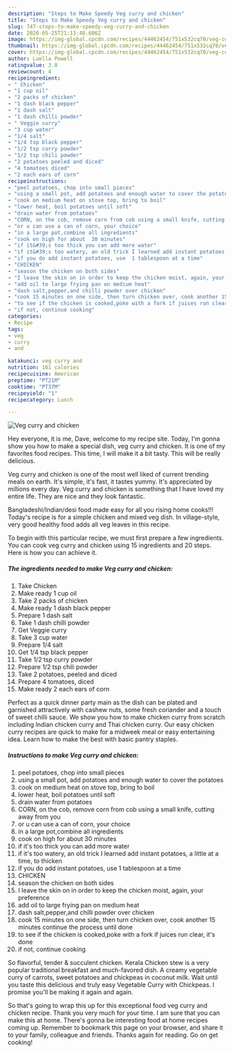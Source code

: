 ```yaml
---
description: "Steps to Make Speedy Veg curry and chicken"
title: "Steps to Make Speedy Veg curry and chicken"
slug: 747-steps-to-make-speedy-veg-curry-and-chicken
date: 2020-05-25T21:13:48.606Z
image: https://img-global.cpcdn.com/recipes/44462454/751x532cq70/veg-curry-and-chicken-recipe-main-photo.jpg
thumbnail: https://img-global.cpcdn.com/recipes/44462454/751x532cq70/veg-curry-and-chicken-recipe-main-photo.jpg
cover: https://img-global.cpcdn.com/recipes/44462454/751x532cq70/veg-curry-and-chicken-recipe-main-photo.jpg
author: Luella Powell
ratingvalue: 3.8
reviewcount: 4
recipeingredient:
- " Chicken"
- "1 cup oil"
- "2 packs of chicken"
- "1 dash black pepper"
- "1 dash salt"
- "1 dash chilli powder"
- " Veggie curry"
- "3 cup water"
- "1/4 salt"
- "1/4 tsp black pepper"
- "1/2 tsp curry powder"
- "1/2 tsp chili powder"
- "2 potatoes peeled and diced"
- "4 tomatoes diced"
- "2 each ears of corn"
recipeinstructions:
- "peel potatoes, chop into small pieces"
- "using a small pot, add potatoes and enough water to cover the potatoes"
- "cook on medium heat on stove top, bring to boil"
- "lower heat, boil potatoes until soft"
- "drain water from potatoes"
- "CORN, on the cob, remove corn from cob using a small knife, cutting away from you"
- "or u can use a can of corn, your choice"
- "in a large pot,combine all ingredients"
- "cook on high for about  30 minutes"
- "if it&#39;s too thick you can add more water"
- "if it&#39;s too watery, an old trick I learned add instant potatoes, a little at a time, to thicken"
- "if you do add instant potatoes, use  1 tablespoon at a time"
- "CHICKEN"
- "season the chicken on both sides"
- "I leave the skin on in order to keep the chicken moist, again, your preference"
- "add oil to large frying pan on medium heat"
- "dash salt,pepper,and chilli powder over chicken"
- "cook 15 minutes on one side, then turn chicken over, cook another 15 minutes continue the process until done"
- "to see if the chicken is cooked,poke with a fork if juices run clear, it&#39;s done"
- "if not, continue cooking"
categories:
- Recipe
tags:
- veg
- curry
- and

katakunci: veg curry and 
nutrition: 161 calories
recipecuisine: American
preptime: "PT21M"
cooktime: "PT37M"
recipeyield: "1"
recipecategory: Lunch

---
```



![Veg curry and chicken](https://img-global.cpcdn.com/recipes/44462454/751x532cq70/veg-curry-and-chicken-recipe-main-photo.jpg)

Hey everyone, it is me, Dave, welcome to my recipe site. Today, I'm gonna show you how to make a special dish, veg curry and chicken. It is one of my favorites food recipes. This time, I will make it a bit tasty. This will be really delicious.

Veg curry and chicken is one of the most well liked of current trending meals on earth. It's simple, it's fast, it tastes yummy. It's appreciated by millions every day. Veg curry and chicken is something that I have loved my entire life. They are nice and they look fantastic.

Bangladeshi/Indian/desi food made easy for all you rising home cooks!!! Today&#39;s recipe is for a simple chicken and mixed veg dish. In village-style, very good healthy food adds all veg leaves in this recipe.


To begin with this particular recipe, we must first prepare a few ingredients. You can cook veg curry and chicken using 15 ingredients and 20 steps. Here is how you can achieve it.

<!--inarticleads1-->

##### The ingredients needed to make Veg curry and chicken:

1. Take  Chicken
1. Make ready 1 cup oil
1. Take 2 packs of chicken
1. Make ready 1 dash black pepper
1. Prepare 1 dash salt
1. Take 1 dash chilli powder
1. Get  Veggie curry
1. Take 3 cup water
1. Prepare 1/4 salt
1. Get 1/4 tsp black pepper
1. Take 1/2 tsp curry powder
1. Prepare 1/2 tsp chili powder
1. Take 2 potatoes, peeled and diced
1. Prepare 4 tomatoes, diced
1. Make ready 2 each ears of corn


Perfect as a quick dinner party main as the dish can be plated and garnished attractively with cashew nuts, some fresh coriander and a touch of sweet chilli sauce. We show you how to make chicken curry from scratch including Indian chicken curry and Thai chicken curry. Our easy chicken curry recipes are quick to make for a midweek meal or easy entertaining idea. Learn how to make the best with basic pantry staples. 

<!--inarticleads2-->

##### Instructions to make Veg curry and chicken:

1. peel potatoes, chop into small pieces
1. using a small pot, add potatoes and enough water to cover the potatoes
1. cook on medium heat on stove top, bring to boil
1. lower heat, boil potatoes until soft
1. drain water from potatoes
1. CORN, on the cob, remove corn from cob using a small knife, cutting away from you
1. or u can use a can of corn, your choice
1. in a large pot,combine all ingredients
1. cook on high for about  30 minutes
1. if it&#39;s too thick you can add more water
1. if it&#39;s too watery, an old trick I learned add instant potatoes, a little at a time, to thicken
1. if you do add instant potatoes, use  1 tablespoon at a time
1. CHICKEN
1. season the chicken on both sides
1. I leave the skin on in order to keep the chicken moist, again, your preference
1. add oil to large frying pan on medium heat
1. dash salt,pepper,and chilli powder over chicken
1. cook 15 minutes on one side, then turn chicken over, cook another 15 minutes continue the process until done
1. to see if the chicken is cooked,poke with a fork if juices run clear, it&#39;s done
1. if not, continue cooking


So flavorful, tender &amp; succulent chicken. Kerala Chicken stew is a very popular traditional breakfast and much-favored dish. A creamy vegetable curry of carrots, sweet potatoes and chickpeas in coconut milk. Wait until you taste this delicious and truly easy Vegetable Curry with Chickpeas. I promise you&#39;ll be making it again and again. 

So that's going to wrap this up for this exceptional food veg curry and chicken recipe. Thank you very much for your time. I am sure that you can make this at home. There's gonna be interesting food at home recipes coming up. Remember to bookmark this page on your browser, and share it to your family, colleague and friends. Thanks again for reading. Go on get cooking!
